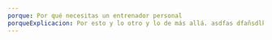 ```yaml
---
porque: Por qué necesitas un entrenador personal
porqueExplicacion: Por esto y lo otro y lo de más allá. asdfas dfañsdlkfasnf lkaj lakjsdf alskjfasdlkfjasl lkajsflasdkfjasldkf laksjflaskfjsfladkj
---
```


